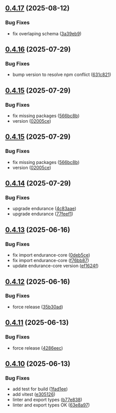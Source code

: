 ## [0.4.17](https://github.com/programisto-labs/edrm-user/compare/v0.4.16...v0.4.17) (2025-08-12)


### Bug Fixes

* fix overlaping schema ([3a39eb9](https://github.com/programisto-labs/edrm-user/commit/3a39eb9ee1cf4cdea11cdc4c8f207fe65d93f916))

## [0.4.16](https://github.com/programisto-labs/edrm-user/compare/v0.4.15...v0.4.16) (2025-07-29)


### Bug Fixes

* bump version to resolve npm conflict ([631c821](https://github.com/programisto-labs/edrm-user/commit/631c82165e3793e27599fc65338a47791c7e50e3))

## [0.4.15](https://github.com/programisto-labs/edrm-user/compare/v0.4.14...v0.4.15) (2025-07-29)


### Bug Fixes

* fix missing packages ([566bc8b](https://github.com/programisto-labs/edrm-user/commit/566bc8bc6ff3909a57199ca5a2e66dda34d078db))
* version ([02005ce](https://github.com/programisto-labs/edrm-user/commit/02005ce1228d213c97732fb8df05b66a5d523508))

## [0.4.15](https://github.com/programisto-labs/edrm-user/compare/v0.4.14...v0.4.15) (2025-07-29)


### Bug Fixes

* fix missing packages ([566bc8b](https://github.com/programisto-labs/edrm-user/commit/566bc8bc6ff3909a57199ca5a2e66dda34d078db))
* version ([02005ce](https://github.com/programisto-labs/edrm-user/commit/02005ce1228d213c97732fb8df05b66a5d523508))

## [0.4.14](https://github.com/programisto-labs/edrm-user/compare/v0.4.13...v0.4.14) (2025-07-29)


### Bug Fixes

* upgrade endurance ([4c83aae](https://github.com/programisto-labs/edrm-user/commit/4c83aaef4db1dad3c495012dc457739ee908bd1f))
* upgrade endurance ([77feef1](https://github.com/programisto-labs/edrm-user/commit/77feef13cb00489636695cb5f666b49f98c25288))

## [0.4.13](https://github.com/programisto-labs/edrm-user/compare/v0.4.12...v0.4.13) (2025-06-16)


### Bug Fixes

* fix import endurance-core ([0deb5ce](https://github.com/programisto-labs/edrm-user/commit/0deb5ce7f0f22880706a3d317567f22b0aef38dd))
* fix import endurance-core ([f76bb87](https://github.com/programisto-labs/edrm-user/commit/f76bb871eba7b66838ae9f2fd9da625175b50a5a))
* update endurance-core version ([ef1624f](https://github.com/programisto-labs/edrm-user/commit/ef1624f3b5b50d609d81215fc8e9292aceb922e6))

## [0.4.12](https://github.com/programisto-labs/edrm-user/compare/v0.4.11...v0.4.12) (2025-06-16)


### Bug Fixes

* force release ([35b30ad](https://github.com/programisto-labs/edrm-user/commit/35b30adbb204baae891d7967cfde04558af1c966))

## [0.4.11](https://github.com/programisto-labs/edrm-user/compare/v0.4.10...v0.4.11) (2025-06-13)


### Bug Fixes

* force release ([4286eec](https://github.com/programisto-labs/edrm-user/commit/4286eecd48f921ee6b6c894029a1dc4da679cf99))

## [0.4.10](https://github.com/programisto-labs/edrm-user/compare/v0.4.9...v0.4.10) (2025-06-13)


### Bug Fixes

* add test for build ([1fad1ee](https://github.com/programisto-labs/edrm-user/commit/1fad1ee215d511d663020170b744471db7ddf84f))
* add vitest ([e305126](https://github.com/programisto-labs/edrm-user/commit/e305126bb76f74c27572f2bb1982cab8b1761810))
* linter and export types ([b77e838](https://github.com/programisto-labs/edrm-user/commit/b77e8381fa5bd44b0b6c393632797d013a44294c))
* linter and export types OK ([63e8a97](https://github.com/programisto-labs/edrm-user/commit/63e8a9758977e1b1d55221bde99d23fdd17653fc))
